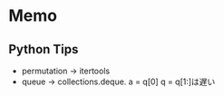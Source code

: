# Memo

## Python Tips

- permutation -> itertools
- queue -> collections.deque. a = q[0] q = q[1:]は遅い